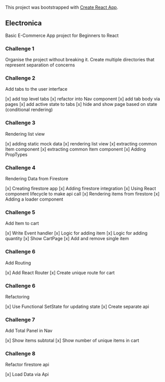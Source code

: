 This project was bootstrapped with [Create React App](https://github.com/facebookincubator/create-react-app).

## Electronica

Basic E-Commerce App project for Beginners to React

### Challenge 1

Organise the project without breaking it.
Create multiple directories that represent separation of concerns

### Challenge 2

Add tabs to the user interface

[x] add top level tabs
[x] refactor into Nav component
[x] add tab body via pages
[x] add active state to tabs
[x] hide and show page based on state (conditional rendering)

### Challenge 3

Rendering list view

[x] adding static mock data
[x] rendering list view
[x] extracting common Item component
[x] extracting common Item component
[x] Adding PropTypes

### Challenge 4

Rendering Data from Firestore

[x] Creating firestore app
[x] Adding firestore integration
[x] Using React component lifecycle to make api call
[x] Rendering items from firestore
[x] Adding a loader component


### Challenge 5

Add Item to cart

[x] Write Event handler
[x] Logic for adding item
[x] Logic for adding quantity
[x] Show CartPage
[x] Add and remove single item

### Challenge 6

Add Routing

[x] Add React Router
[x] Create unique route for cart

### Challenge 6

Refactoring 

[x] Use Functional SetState for updating state
[x] Create separate api

### Challenge 7

Add Total Panel in Nav 

[x] Show items subtotal
[x] Show number of unique items in cart

### Challenge 8

Refactor firestore api

[x] Load Data via Api
